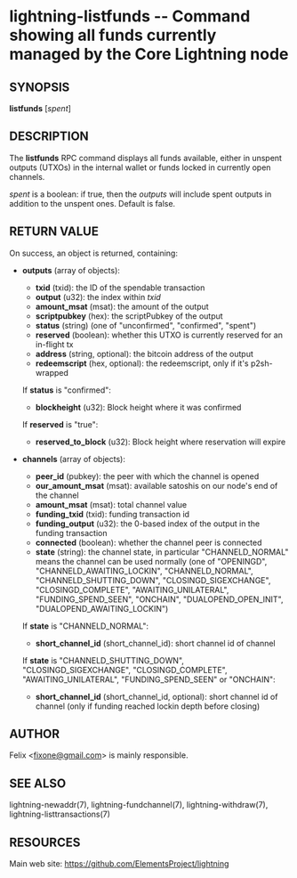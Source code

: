 lightning-listfunds -- Command showing all funds currently managed by the Core Lightning node
==========================================================================================

SYNOPSIS
--------

**listfunds** [*spent*]

DESCRIPTION
-----------

The **listfunds** RPC command displays all funds available, either in
unspent outputs (UTXOs) in the internal wallet or funds locked in
currently open channels.

*spent* is a boolean: if true, then the *outputs* will include spent outputs
in addition to the unspent ones. Default is false.

RETURN VALUE
------------

[comment]: # (GENERATE-FROM-SCHEMA-START)
On success, an object is returned, containing:

- **outputs** (array of objects):
  - **txid** (txid): the ID of the spendable transaction
  - **output** (u32): the index within *txid*
  - **amount_msat** (msat): the amount of the output
  - **scriptpubkey** (hex): the scriptPubkey of the output
  - **status** (string) (one of "unconfirmed", "confirmed", "spent")
  - **reserved** (boolean): whether this UTXO is currently reserved for an in-flight tx
  - **address** (string, optional): the bitcoin address of the output
  - **redeemscript** (hex, optional): the redeemscript, only if it's p2sh-wrapped

  If **status** is "confirmed":

    - **blockheight** (u32): Block height where it was confirmed

  If **reserved** is "true":

    - **reserved_to_block** (u32): Block height where reservation will expire
- **channels** (array of objects):
  - **peer_id** (pubkey): the peer with which the channel is opened
  - **our_amount_msat** (msat): available satoshis on our node's end of the channel
  - **amount_msat** (msat): total channel value
  - **funding_txid** (txid): funding transaction id
  - **funding_output** (u32): the 0-based index of the output in the funding transaction
  - **connected** (boolean): whether the channel peer is connected
  - **state** (string): the channel state, in particular "CHANNELD_NORMAL" means the channel can be used normally (one of "OPENINGD", "CHANNELD_AWAITING_LOCKIN", "CHANNELD_NORMAL", "CHANNELD_SHUTTING_DOWN", "CLOSINGD_SIGEXCHANGE", "CLOSINGD_COMPLETE", "AWAITING_UNILATERAL", "FUNDING_SPEND_SEEN", "ONCHAIN", "DUALOPEND_OPEN_INIT", "DUALOPEND_AWAITING_LOCKIN")

  If **state** is "CHANNELD_NORMAL":

    - **short_channel_id** (short_channel_id): short channel id of channel

  If **state** is "CHANNELD_SHUTTING_DOWN", "CLOSINGD_SIGEXCHANGE", "CLOSINGD_COMPLETE", "AWAITING_UNILATERAL", "FUNDING_SPEND_SEEN" or "ONCHAIN":

    - **short_channel_id** (short_channel_id, optional): short channel id of channel (only if funding reached lockin depth before closing)

[comment]: # (GENERATE-FROM-SCHEMA-END)

AUTHOR
------

Felix <<fixone@gmail.com>> is mainly responsible.

SEE ALSO
--------

lightning-newaddr(7), lightning-fundchannel(7), lightning-withdraw(7), lightning-listtransactions(7)

RESOURCES
---------

Main web site: <https://github.com/ElementsProject/lightning>

[comment]: # ( SHA256STAMP:61be4b00c0485edccb986e1f066cf18a5c9fdb8bca94adc12f0a87a36041a93a)

